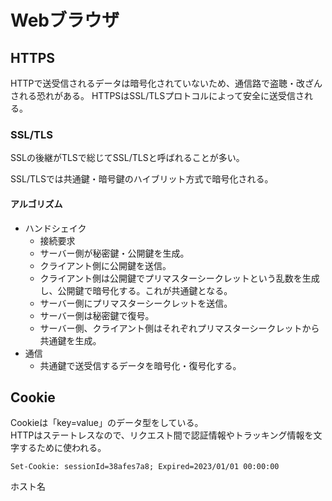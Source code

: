 # Webブラウザ
## HTTPS
HTTPで送受信されるデータは暗号化されていないため、通信路で盗聴・改ざんされる恐れがある。
HTTPSはSSL/TLSプロトコルによって安全に送受信される。

### SSL/TLS
SSLの後継がTLSで総じてSSL/TLSと呼ばれることが多い。

SSL/TLSでは共通鍵・暗号鍵のハイブリット方式で暗号化される。
#### アルゴリズム
* ハンドシェイク
  - 接続要求
  - サーバー側が秘密鍵・公開鍵を生成。
  - クライアント側に公開鍵を送信。
  - クライアント側は公開鍵でプリマスターシークレットという乱数を生成し、公開鍵で暗号化する。これが共通鍵となる。
  - サーバー側にプリマスターシークレットを送信。
  - サーバー側は秘密鍵で復号。
  - サーバー側、クライアント側はそれぞれプリマスターシークレットから共通鍵を生成。
* 通信
  - 共通鍵で送受信するデータを暗号化・復号化する。

## Cookie
Cookieは「key=value」のデータ型をしている。<br>
HTTPはステートレスなので、リクエスト間で認証情報やトラッキング情報を文字するために使われる。
```
Set-Cookie: sessionId=38afes7a8; Expired=2023/01/01 00:00:00
```

ホスト名

